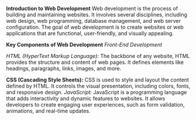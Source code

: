 **Introduction to Web Development**
Web development is the process of building and maintaining websites. It involves several disciplines, including web design, web programming, database management, and web server configuration. The goal of web development is to create websites or web applications that are functional, user-friendly, and visually appealing.

**Key Components of Web Development**
*Front-End Development*

*HTML (HyperText Markup Language):* The backbone of any website, HTML provides the structure and content of web pages. It defines elements like headings, paragraphs, links, images, and more.

**CSS (Cascading Style Sheets):** CSS is used to style and layout the content defined by HTML. It controls the visual presentation, including colors, fonts, and responsive design.
*JavaScript:* JavaScript is a programming language that adds interactivity and dynamic features to websites. It allows developers to create engaging user experiences, such as form validation, animations, and real-time updates.
